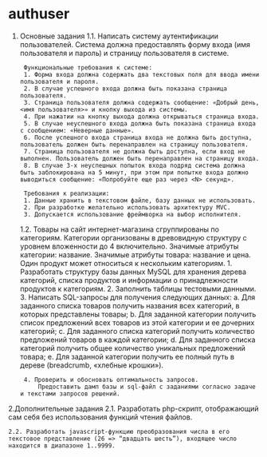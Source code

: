 authuser
========
1. Основные задания
	1.1. Написать систему аутентификации пользователей. Система должна предоставлять форму входа (имя пользователя и пароль) и страницу пользователя в системе. 

		Функциональные требования к системе: 
		1. Форма входа должна содержать два текстовых поля для ввода имени пользователя и пароля.
		2. В случае успешного входа должна быть показана страница пользователя.
		3. Страница пользователя должна содержать сообщение: «Добрый день, <имя пользователя>» и кнопку выхода из системы.
		4. При нажатии на кнопку выхода должна открываться страница входа.
		5. В случае неуспешного входа должна быть показана страница входа с сообщением: «Неверные данные».
		6. После успешного входа страница входа не должна быть доступна, пользователь должен быть перенаправлен на страницу пользователя.
		7. Страница пользователя не должна быть доступна, если вход не выполнен. Пользователь должен быть перенаправлен на страницу входа.
		8. В случае 3-х неуспешных попыток входа подряд система должна быть заблокирована на 5 минут, при этом при попытке входа должно выводиться сообщение: «Попробуйте еще раз через <N> секунд».

		Требования к реализации:
		1. Данные хранить в текстовом файле, базу данных не использовать.
		2. При разработке желательно использовать архитектуру MVC.
		3. Допускается использование фреймворка на выбор исполнителя.
		
	1.2. Товары на сайт интернет-магазина сгруппированы по категориям. Категории организованы в древовидную структуру с уровнем вложенности до 4 включительно. Значимые атрибуты категории: название. Значимые атрибуты товара: название и цена. Один продукт может относиться к нескольким категориям.
		1. Разработать структуру базы данных MySQL для хранения дерева категорий, списка продуктов и информации о принадлежности продуктов к категориям. 
		2. Заполнить таблицы тестовыми данными.
		3. Написать SQL-запросы для получения следующих данных:
			a. Для заданного списка товаров получить названия всех категорий, в которых представлены товары;
			b. Для заданной категории получить список предложений всех товаров из этой категории и ее дочерних категорий;
			c. Для заданного списка категорий получить количество предложений товаров в каждой категории;
			d. Для заданного списка категорий получить общее количество уникальных предложений товара;
			e. Для заданной категории получить ее полный путь в дереве (breadcrumb, «хлебные крошки»).
		
		4. Проверить и обосновать оптимальность запросов. 
			Предоставить дамп базы и sql-файл с заданиями согласно задаче и текстами запросов решений. 

2.Дополнительные задания 
	2.1. Разработать php-скрипт, отображающий сам себя без использования функций чтения файлов. 
		
	2.2. Разработать javascript-функцию преобразования числа в его текстовое представление (26 => “двадцать шесть”), входящее число находится в диапазоне 1..9999.
